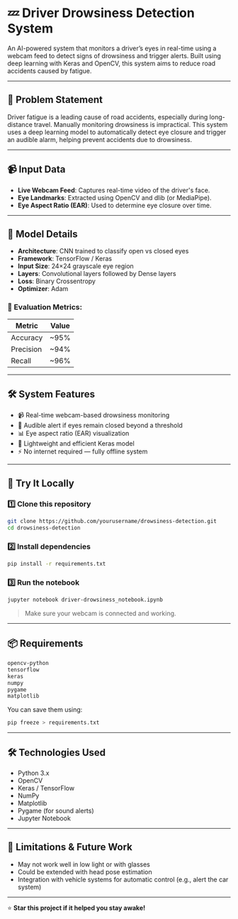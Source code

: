 
# 💤 Driver Drowsiness Detection System

An AI-powered system that monitors a driver’s eyes in real-time using a webcam feed to detect signs of drowsiness and trigger alerts. Built using deep learning with Keras and OpenCV, this system aims to reduce road accidents caused by fatigue.

---

## 🧩 Problem Statement

Driver fatigue is a leading cause of road accidents, especially during long-distance travel. Manually monitoring drowsiness is impractical. This system uses a deep learning model to automatically detect eye closure and trigger an audible alarm, helping prevent accidents due to drowsiness.

---

## 📹 Input Data

- **Live Webcam Feed**: Captures real-time video of the driver's face.
- **Eye Landmarks**: Extracted using OpenCV and dlib (or MediaPipe).
- **Eye Aspect Ratio (EAR)**: Used to determine eye closure over time.

---

## 🧠 Model Details

- **Architecture**: CNN trained to classify open vs closed eyes
- **Framework**: TensorFlow / Keras
- **Input Size**: 24×24 grayscale eye region
- **Layers**: Convolutional layers followed by Dense layers
- **Loss**: Binary Crossentropy
- **Optimizer**: Adam

### 🎯 Evaluation Metrics:
| Metric     | Value     |
|------------|-----------|
| Accuracy   | ~95%      |
| Precision  | ~94%      |
| Recall     | ~96%      |

---

## 🛠️ System Features

- 📹 Real-time webcam-based drowsiness monitoring
- 🔔 Audible alert if eyes remain closed beyond a threshold
- 📊 Eye aspect ratio (EAR) visualization
- 🧠 Lightweight and efficient Keras model
- ⚡ No internet required — fully offline system

---

## 🧪 Try It Locally

### 1️⃣ Clone this repository
```bash
git clone https://github.com/yourusername/drowsiness-detection.git
cd drowsiness-detection
```

### 2️⃣ Install dependencies
```bash
pip install -r requirements.txt
```

### 3️⃣ Run the notebook
```bash
jupyter notebook driver-drowsiness_notebook.ipynb
```

> Make sure your webcam is connected and working.

---

## 📦 Requirements

```bash
opencv-python
tensorflow
keras
numpy
pygame
matplotlib
```

You can save them using:

```bash
pip freeze > requirements.txt
```

---

## 🛠️ Technologies Used

- Python 3.x
- OpenCV
- Keras / TensorFlow
- NumPy
- Matplotlib
- Pygame (for sound alerts)
- Jupyter Notebook

---

## 🚧 Limitations & Future Work

- May not work well in low light or with glasses
- Could be extended with head pose estimation
- Integration with vehicle systems for automatic control (e.g., alert the car system)

---

⭐ **Star this project if it helped you stay awake!**

